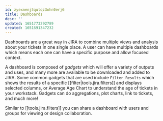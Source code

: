 ```yaml
---
id: zyexnenj5qutqz3ohn0erj6
title: Dashboards
desc: ''
updated: 1651773292789
created: 1651691347232
---
```


Dashboards are a great way in JIRA to combine multiple views and analysis about your tickets in one single place. A user can have multiple dashboards which means each one can have a specific purpose and allow focused context.

A dashboard is composed of *gadgets* which will offer a variety of outputs and uses, and many more are available to be downloaded and added to JIRA. Some common gadgets that are used include `Filter Results` which shows the results of a specific [[filter|tools.jira.filters]] and displays selected columns, or Average Age Chart to understand the age of tickets in your workstack. Gadgets can do aggregations, plot charts, link to tickets, and much more!

Similar to [[tools.jira.filters]] you can share a dashboard with users and groups for viewing or design collaboration. 
